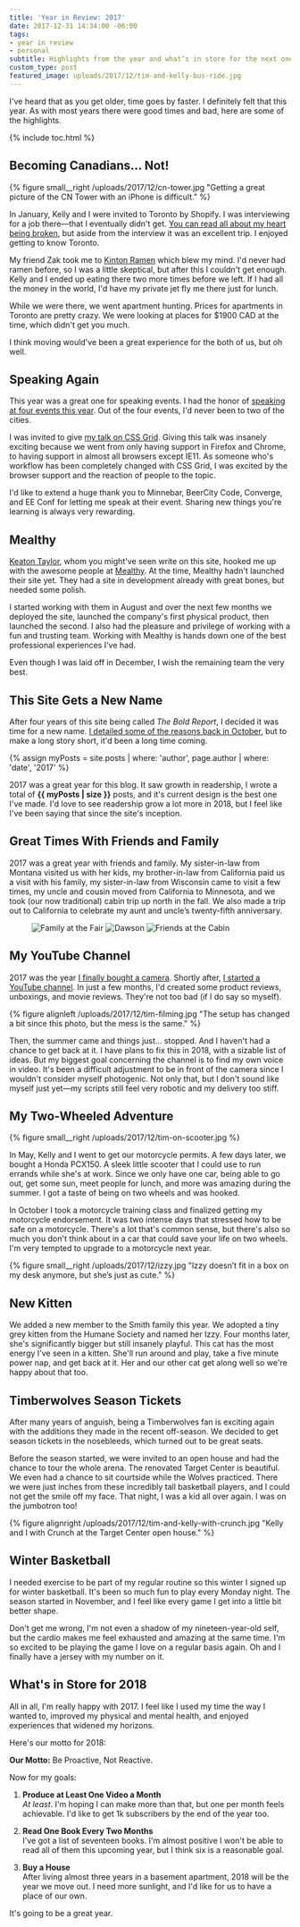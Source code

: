 ```yaml
---
title: 'Year in Review: 2017'
date: 2017-12-31 14:34:00 -06:00
tags:
- year in review
- personal
subtitle: Highlights from the year and what’s in store for the next one
custom_type: post
featured_image: uploads/2017/12/tim-and-kelly-bus-ride.jpg
---
```


I've heard that as you get older, time goes by faster. I definitely felt that this year. As with most years there were good times and bad, here are some of the highlights.

{% include toc.html %}

## Becoming Canadians… Not!

{% figure small__right /uploads/2017/12/cn-tower.jpg "Getting a great picture of the <span class='caps'>CN</span> Tower with an iPhone is difficult." %}

In January, Kelly and I were invited to Toronto by Shopify. I was interviewing for a job there—that I eventually didn't get. [You can read all about my heart being broken](https://brightlycolored.org/2017/03/selfdoubt-and-my-interview-with-shopify/), but aside from the interview it was an excellent trip. I enjoyed getting to know Toronto.

My friend Zak took me to [Kinton Ramen](https://www.yelp.com/biz/kinton-ramen-queen-toronto) which blew my mind. I'd never had ramen before, so I was a little skeptical, but after this I couldn't get enough. Kelly and I ended up eating there two more times before we left. If I had all the money in the world, I'd have my private jet fly me there just for lunch.

While we were there, we went apartment hunting. Prices for apartments in Toronto are pretty crazy. We were looking at places for $1900 CAD at the time, which didn't get you much. 

I think moving would've been a great experience for the both of us, but oh well.

## Speaking Again
This year was a great one for speaking events. I had the honor of [speaking at four events this year](https://ttimsmith.com/speaking/). Out of the four events, I'd never been to two of the cities.

I was invited to give [my talk on CSS Grid](https://speakerdeck.com/ttimsmith/lets-learn-css-grid-ee-conf). Giving this talk was insanely exciting because we went from only having support in Firefox and Chrome, to having support in almost all browsers except IE11. As someone who's workflow has been completely changed with CSS Grid, I was excited by the browser support and the reaction of people to the topic.

I'd like to extend a huge thank you to Minnebar, BeerCity Code, Converge, and EE Conf for letting me speak at their event. Sharing new things you're learning is always very rewarding.

## Mealthy

[Keaton Taylor](/authors/keatontaylor/), whom you might've seen write on this site, hooked me up with the awesome people at [Mealthy](https://mealthy.com/). At the time, Mealthy hadn't launched their site yet. They had a site in development already with great bones, but needed some polish.

I started working with them in August and over the next few months we deployed the site, launched the company's first physical product, then launched the second. I also had the pleasure and privilege of working with a fun and trusting team. Working with Mealthy is hands down one of the best professional experiences I've had.

Even though I was laid off in December, I wish the remaining team the very best.

## This Site Gets a New Name

After four years of this site being called *The Bold Report*, I decided it was time for a new name. [I detailed some of the reasons back in October](/2017/10/a-new-beginning/), but to make a long story short, it'd been a long time coming.

{% assign myPosts = site.posts | where: 'author', page.author | where: 'date', '2017' %}

2017 was a great year for this blog. It saw growth in readership, I wrote a total of **{{ myPosts | size }}** posts, and it's current design is the best one I've made. I'd love to see readership grow a lot more in 2018, but I feel like I've been saying that since the site's inception.

## Great Times With Friends and Family

2017 was a great year with friends and family. My sister-in-law from Montana visited us with her kids, my brother-in-law from California paid us a visit with his family, my sister-in-law from Wisconsin came to visit a few times, my uncle and cousin moved from California to Minnesota, and we took (our now traditional) cabin trip up north in the fall. We  also made a trip out to California to celebrate my aunt and uncle’s twenty-fifth anniversary.

<figure class="photo-grid photo-grid--three">
  <img src="{{ site.url }}/uploads/2017/12/family-at-the-fair.jpg" alt="Family at the Fair">
  <img src="{{ site.url }}/uploads/2017/12/dawson.jpg" alt="Dawson">
  <img src="{{ site.url }}/uploads/2017/12/friends-at-the-cabin.jpg" alt="Friends at the Cabin">
</figure>

## My YouTube Channel

2017 was the year [I finally bought a camera](https://youtu.be/hXkhvxQVuvY). Shortly after, [I started a YouTube channel](https://www.youtube.com/smithtimmytim). In just a few months, I'd created some product reviews, unboxings, and movie reviews. They're not too bad (if I do say so myself).

{% figure alignleft /uploads/2017/12/tim-filming.jpg "The setup has changed a bit since this photo, but the mess is the same." %}

Then, the summer came and things just… stopped. And I haven't had a chance to get back at it. I have plans to fix this in 2018, with a sizable list of ideas. But my biggest goal concerning the channel is to find my own voice in video. It's been a difficult adjustment to be in front of the camera since I wouldn't consider myself photogenic. Not only that, but I don't sound like myself just yet—my scripts still feel very robotic and my delivery too stiff.

## My Two-Wheeled Adventure

{% figure small__right /uploads/2017/12/tim-on-scooter.jpg %}

In May, Kelly and I went to get our motorcycle permits. A few days later, we bought a Honda PCX150. A sleek little scooter that I could use to run errands while she's at work. Since we only have one car, being able to go out, get some sun, meet people for lunch, and more was amazing during the summer. I got a taste of being on two wheels and was hooked.

In October I took a motorcycle training class and finalized getting my motorcycle endorsement. It was two intense days that stressed how to be safe on a motorcycle. There's a lot that's common sense, but there's also so much you don't think about in a car that could save your life on two wheels. I'm very tempted to upgrade to a motorcycle next year.

{% figure small__right /uploads/2017/12/izzy.jpg "Izzy doesn’t fit in a box on my desk anymore, but she’s just as&nbsp;cute." %}
## New Kitten

We added a new member to the Smith family this year. We adopted a tiny grey kitten from the Humane Society and named her Izzy. Four months later, she's significantly bigger but still insanely playful. This cat has the most energy I've seen in a kitten. She'll run around and play, take a five minute power nap, and get back at it. Her and our other cat get along well so we're happy about that too.

## Timberwolves Season Tickets

After many years of anguish, being a Timberwolves fan is exciting again with the additions they made in the recent off-season. We decided to get season tickets in the nosebleeds, which turned out to be great seats.

Before the season started, we were invited to an open house and had the chance to tour the whole arena. The renovated Target Center is beautiful. We even had a chance to sit courtside while the Wolves practiced. There we were just inches from these incredibly tall basketball players, and I could not get the smile off my face. That night, I was a kid all over again. I was on the jumbotron too!

{% figure alignright /uploads/2017/12/tim-and-kelly-with-crunch.jpg "Kelly and I with Crunch at the Target Center open house." %}

## Winter Basketball

I needed exercise to be part of my regular routine so this winter I signed up for winter basketball. It's been so much fun to play every Monday night. The season started in November, and I feel like every game I get into a little bit better shape.

Don't get me wrong, I'm not even a shadow of my nineteen-year-old self, but the cardio makes me feel exhausted and amazing at the same time. I'm so excited to be playing the game I love on a regular basis again. Oh and I finally have a jersey with my number on it.

## What's in Store for 2018

All in all, I'm really happy with 2017. I feel like I used my time the way I wanted to, improved my physical and mental health, and enjoyed experiences that widened my horizons.

Here's our motto for 2018:

**Our Motto:** Be Proactive, Not Reactive.

Now for my goals:

1. **Produce at Least One Video a Month**  
*At least*. I'm hoping I can make more than that, but one per month feels achievable. I'd like to get 1k subscribers by the end of the year too.

2. **Read One Book Every Two Months**  
I've got a list of seventeen books. I'm almost positive I won't be able to read all of them this upcoming year, but I think six is a reasonable goal.

3. **Buy a House**  
After living almost three years in a basement apartment, 2018 will be the year we move out. I need more sunlight, and I'd like for us to have a place of our own.

It's going to be a great year.
